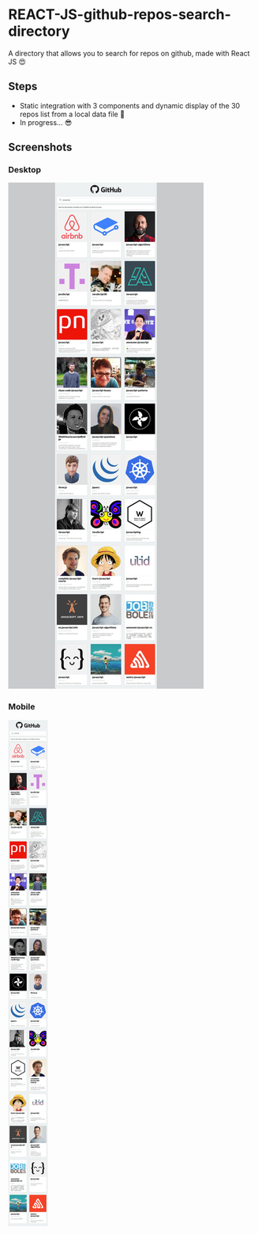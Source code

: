 # REACT-JS-github-repos-search-directory

A directory that allows you to search for repos on github, made with React JS :heart_eyes:

## Steps

- Static integration with 3 components and dynamic display of the 30 repos list from a local data file :tada:
- In progress... :sunglasses:

## Screenshots

### Desktop

![Alt](screenshot.jpg "Screenshot desktop")

### Mobile

![Alt](screenshot2.jpg "Screenshot mobile")